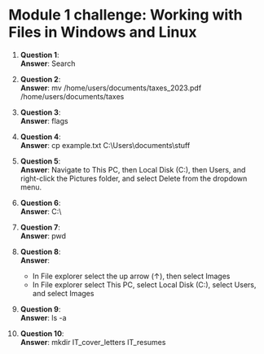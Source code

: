 # Module 1 challenge: Working with Files in Windows and Linux


1. **Question 1**:  
   **Answer**: Search  

2. **Question 2**:  
   **Answer**: mv /home/users/documents/taxes_2023.pdf /home/users/documents/taxes  

3. **Question 3**:  
   **Answer**: flags  

4. **Question 4**:  
   **Answer**: cp example.txt C:\Users\documents\stuff  

5. **Question 5**:  
   **Answer**: Navigate to This PC, then Local Disk (C:), then Users, and right-click the Pictures folder, and select Delete from the dropdown menu.  

6. **Question 6**:  
   **Answer**: C:\  

7. **Question 7**:  
   **Answer**: pwd  

8. **Question 8**:  
   **Answer**:  
   - In File explorer select the up arrow (↑), then select Images  
   - In File explorer select This PC, select Local Disk (C:), select Users, and select Images  

9. **Question 9**:  
   **Answer**: ls -a  

10. **Question 10**:  
    **Answer**: mkdir IT_cover_letters IT_resumes  

